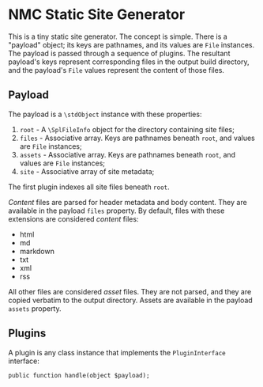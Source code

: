 # NMC Static Site Generator

This is a tiny static site generator. The concept is simple. There is a "payload" 
object; its keys are pathnames, and its values are `File` instances. The payload is
passed through a sequence of plugins. The resultant payload's keys represent corresponding
files in the output build directory, and the payload's `File` values represent the content of
those files.

## Payload

The payload is a `\stdObject` instance with these properties:

1. `root` - A `\SplFileInfo` object for the directory containing site files;
2. `files` - Associative array. Keys are pathnames beneath `root`, and values are `File` instances;
3. `assets` - Associative array. Keys are pathnames beneath `root`, and values are `File` instances;
4. `site` - Associative array of site metadata;

The first plugin indexes all site files beneath `root`.

_Content_ files are parsed for header metadata and body content. They are available in the payload 
`files` property. By default, files with these extensions are considered _content_ files:

* html
* md
* markdown
* txt
* xml
* rss

All other files are considered _asset_ files. They are not parsed, and they are copied verbatim to 
the output directory. Assets are available in the payload `assets` property.

## Plugins

A plugin is any class instance that implements the `PluginInterface` interface:

```
public function handle(object $payload);
```
